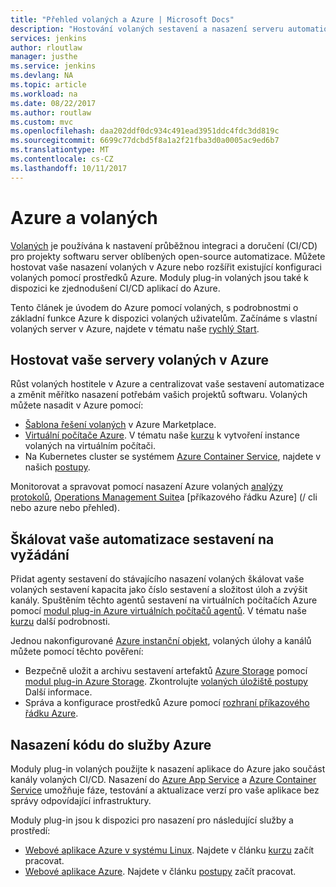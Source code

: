 ```yaml
---
title: "Přehled volaných a Azure | Microsoft Docs"
description: "Hostování volaných sestavení a nasazení serveru automation v Azure a pomocí Azure výpočetní a úložnou kapacitu rozšířit nepřetržité integrace a nasazení kanály (CI/CD)."
services: jenkins
author: rloutlaw
manager: justhe
ms.service: jenkins
ms.devlang: NA
ms.topic: article
ms.workload: na
ms.date: 08/22/2017
ms.author: routlaw
ms.custom: mvc
ms.openlocfilehash: daa202ddf0dc934c491ead3951ddc4fdc3dd819c
ms.sourcegitcommit: 6699c77dcbd5f8a1a2f21fba3d0a0005ac9ed6b7
ms.translationtype: MT
ms.contentlocale: cs-CZ
ms.lasthandoff: 10/11/2017
---
```

# <a name="azure-and-jenkins"></a>Azure a volaných

[Volaných](https://jenkins.io/) je používána k nastavení průběžnou integraci a doručení (CI/CD) pro projekty softwaru server oblíbených open-source automatizace. Můžete hostovat vaše nasazení volaných v Azure nebo rozšířit existující konfiguraci volaných pomocí prostředků Azure. Moduly plug-in volaných jsou také k dispozici ke zjednodušení CI/CD aplikací do Azure.

Tento článek je úvodem do Azure pomocí volaných, s podrobnostmi o základní funkce Azure k dispozici volaných uživatelům. Začínáme s vlastní volaných server v Azure, najdete v tématu naše [rychlý Start](install-jenkins-solution-template.md).

## <a name="host-your-jenkins-servers-in-azure"></a>Hostovat vaše servery volaných v Azure

Růst volaných hostitele v Azure a centralizovat vaše sestavení automatizace a změnit měřítko nasazení potřebám vašich projektů softwaru. Volaných můžete nasadit v Azure pomocí:
 
- [Šablona řešení volaných](install-jenkins-solution-template.md) v Azure Marketplace.
- [Virtuální počítače Azure](/azure/virtual-machines/linux/overview). V tématu naše [kurzu](/azure/virtual-machines/linux/tutorial-jenkins-github-docker-cicd) k vytvoření instance volaných na virtuálním počítači.
- Na Kubernetes cluster se systémem [Azure Container Service](/azure/container-service/kubernetes/container-service-kubernetes-walkthrough), najdete v našich [postupy](/azure/container-service/kubernetes/container-service-kubernetes-jenkin).

Monitorovat a spravovat pomocí nasazení Azure volaných [analýzy protokolů](/azure/log-analytics/log-analytics-overview), [Operations Management Suite](/azure/operations-management-suite/operations-management-suite-overview)a [příkazového řádku Azure] (/ cli nebo azure nebo přehled).

## <a name="scale-your-build-automation-on-demand"></a>Škálovat vaše automatizace sestavení na vyžádání

Přidat agenty sestavení do stávajícího nasazení volaných škálovat vaše volaných sestavení kapacita jako číslo sestavení a složitost úloh a zvýšit kanály. Spuštěním těchto agentů sestavení na virtuálních počítačích Azure pomocí [modul plug-in Azure virtuálních počítačů agentů](jenkins-azure-vm-agents.md). V tématu naše [kurzu](/azure/jenkins/jenkins-azure-vm-agents) další podrobnosti.

Jednou nakonfigurované [Azure instanční objekt](/azure/azure-resource-manager/resource-group-overview), volaných úlohy a kanálů můžete pomocí těchto pověření:

- Bezpečně uložit a archivu sestavení artefaktů [Azure Storage](/azure/storage/common/storage-introduction) pomocí [modul plug-in Azure Storage](https://plugins.jenkins.io/windows-azure-storage). Zkontrolujte [volaných úložiště postupy](/azure/storage/common/storage-java-jenkins-continuous-integration-solution) Další informace.
- Správa a konfigurace prostředků Azure pomocí [rozhraní příkazového řádku Azure](/azure/jenkins/execute-cli-jenkins-pipeline).

## <a name="deploy-your-code-into-azure-services"></a>Nasazení kódu do služby Azure

Moduly plug-in volaných použijte k nasazení aplikace do Azure jako součást kanály volaných CI/CD. Nasazení do [Azure App Service](/azure/app-service/) a [Azure Container Service](/azure/container-service/kubernetes/) umožňuje fáze, testování a aktualizace verzí pro vaše aplikace bez správy odpovídající infrastruktury.

 Moduly plug-in jsou k dispozici pro nasazení pro následující služby a prostředí:

- [Webové aplikace Azure v systému Linux](/azure/app-service/containers/app-service-linux-intro). Najdete v článku [kurzu](java-deploy-webapp-tutorial.md) začít pracovat.
- [Webové aplikace Azure](/azure/app-service/app-service-web-overview). Najdete v článku [postupy](deploy-Jenkins-app-service-plugin.md) začít pracovat.

